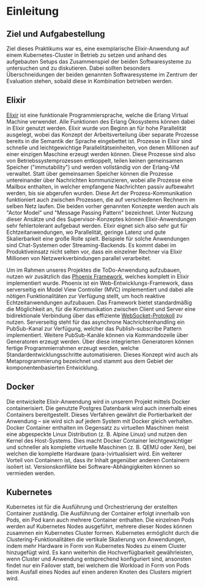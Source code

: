 # Einleitung
## Ziel und Aufgabestellung
Ziel dieses Praktikums war es, eine exemplarische Elixir-Anwendung auf einem Kubernetes-Cluster in Betrieb zu setzen und anhand des aufgebauten Setups das Zusammenspiel der beiden Softwaresysteme zu untersuchen und zu diskutieren. Dabei sollten besonders Überschneidungen der beiden genannten Softwaresysteme im Zentrum der Evaluation stehen, sobald diese in Kombination betrieben werden.

## Elixir
[Elixir](https://elixir-lang.org/) ist eine funktionale Programmiersprache, welche die Erlang Virtual Machine verwendet. Alle Funktionen des Erlang Ökosystems können dabei in Elixir genutzt werden. Elixir wurde von Beginn an für hohe Parallelität ausgelegt, wobei das Konzept der Arbeitsverteilung über separate Prozesse bereits in die Semantik der Sprache eingebettet ist. Prozesse in Elixir sind schnelle und leichtgewichtige Parallelitätseinheiten, von denen Millionen auf einer einzigen Maschine erzeugt werden können. Diese Prozesse sind also von Betriebssystemprozessen entkoppelt, teilen keinen gemeinsamen Speicher ("immutability") und werden vollständig von der Erlang-VM verwaltet. Statt über gemeinsamen Speicher können die Prozesse untereinander über Nachrichten kommunizieren, wobei alle Prozesse eine Mailbox enthalten, in welcher empfangene Nachrichten passiv aufbewahrt werden, bis sie abgerufen wurden. Diese Art der Prozess-Kommunikation funktioniert auch zwischen Prozessen, die auf verschiedenen Rechnern im selben Netz laufen. Die beiden vorher genannten Konzepte werden auch als "Actor Model" und "Message Passing Pattern" bezeichnet. Unter Nutzung dieser Ansätze und des Supervisor-Konzeptes können Elixir-Anwendungen sehr fehlertolerant aufgebaut werden. Elixir eignet sich also sehr gut für Echtzeitanwendungen, wo Parallelität, geringe Latenz und gute Skalierbarkeit eine große Rolle spielt. Beispiele für solche Anwendungen sind Chat-Systemen oder Streaming-Backends. Es kommt dabei im Produktiveinsatz nicht selten vor, dass ein einzelner Rechner via Elixir Millionen von Netzwerkverbindungen parallel verarbeitet.

Um im Rahmen unseres Projektes die ToDo-Anwendung aufzubauen, nutzen wir zusätzlich das [Phoenix Framework](https://www.phoenixframework.org/), welches komplett in Elixir implementiert wurde. Phoenix ist ein Web-Entwicklungs-Framework, dass serverseitig ein Model View Controller (MVC) implementiert und dabei alle nötigen Funktionalitäten zur Verfügung stellt, um hoch reaktive Echtzeitanwendungen aufzubauen. Das Framework bietet standardmäßig die Möglichkeit an, für die Kommunikation zwischen Client und Server eine bidirektionale Verbindung über das effiziente [WebSocket-Protokoll](https://datatracker.ietf.org/doc/html/rfc6455) zu nutzen. Serverseitig steht für das asynchrone Nachrichtenhandling ein PubSub-Kanal zur Verfügung, welcher das Publish–subscribe Pattern implementiert. Weitere PubSub-Kanäle können via Kommandozeile über Generatoren erzeugt werden. Über diese integrierten Generatoren können fertige Programmierrahmen erzeugt werden, welche Standardentwicklungsschritte automatisieren. Dieses Konzept wird auch als Metaprogrammierung bezeichnet und stammt aus dem Gebiet der komponentenbasierten Entwicklung.

## Docker
Die entwickelte Elixir-Anwendung wird in unserem Projekt mittels Docker containerisiert. Die genutzte Postgres Datenbank wird auch innerhalb eines Containers bereitgestellt. Dieses Verfahren gewährt die Portierbarkeit der Anwendung – sie wird sich auf jedem System mit Docker gleich verhalten. Docker Container enthalten im Gegensatz zu virtuellen Maschinen meist eine abgespeckte Linux Distribution (z. B. Alpine Linux) und nutzen den Kernel des Host-Systems. Dies macht Docker Container leichtgewichtiger und schneller als komplette virtuelle Maschinen (z. B. QEMU oder Xen), bei welchen die komplette Hardware (para-)virtualisiert wird. Ein weiterer Vorteil von Containern ist, dass ihr Inhalt gegenüber anderen Containern isoliert ist. Versionskonflikte bei Software-Abhängigkeiten können so vermieden werden.

## Kubernetes
Kubernetes ist für die Ausführung und Orchestrierung der erstellten Container zuständig. Die Ausführung der Container erfolgt innerhalb von Pods, ein Pod kann auch mehrere Container enthalten. Die einzelnen Pods werden auf Kubernetes Nodes ausgeführt, mehrere dieser Nodes können zusammen ein Kubernetes Cluster formen. Kubernetes ermöglicht durch die Clustering-Funktionalitäten die vertikale Skalierung von Anwendungen, indem mehr Hardware in Form von Kubernetes Nodes zu einem Cluster hinzugefügt wird. Es kann weiterhin die Hochverfügbarkeit gewährleisten, wenn Cluster und Anwendung entsprechend konfiguriert sind, ansonsten findet nur ein Failover statt, bei welchem die Workload in Form von Pods beim Ausfall eines Nodes auf einen anderen Knoten des Clusters migriert wird.